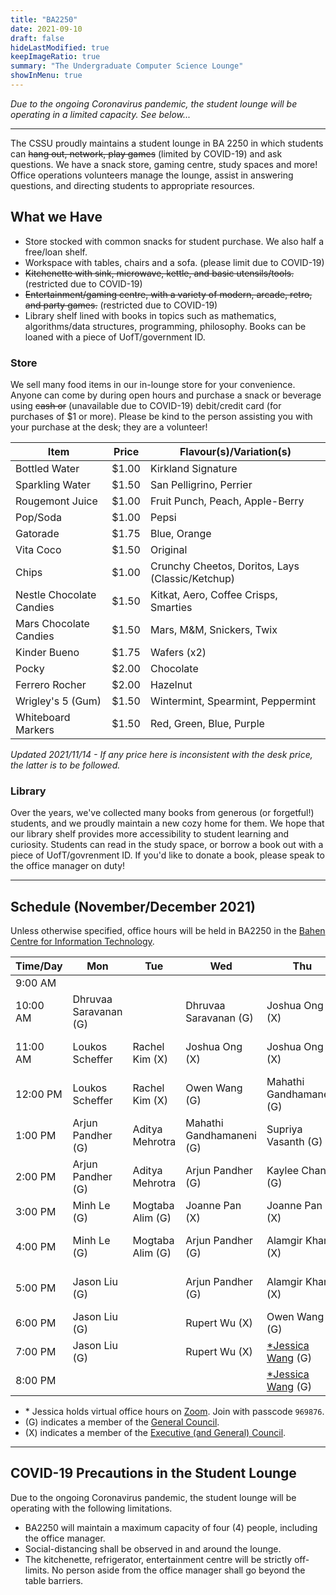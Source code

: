 ```yaml
---
title: "BA2250"
date: 2021-09-10
draft: false
hideLastModified: true
keepImageRatio: true
summary: "The Undergraduate Computer Science Lounge"
showInMenu: true
---
```


_Due to the ongoing Coronavirus pandemic, the student lounge will be operating in a limited capacity. See below..._

---

The CSSU proudly maintains a student lounge in BA 2250 in which students can ~~hang out, network, play games~~ (limited by COVID-19) and ask questions. We have a snack store, gaming centre, study spaces and more! Office operations volunteers manage the lounge, assist in answering questions, and directing students to appropriate resources.

## What we Have

- Store stocked with common snacks for student purchase. We also half a free/loan shelf.
- Workspace with tables, chairs and a sofa. (please limit due to COVID-19)
- ~~Kitchenette with sink, microwave, kettle, and basic utensils/tools.~~ (restricted due to COVID-19)
- ~~Entertainment/gaming centre, with a variety of modern, arcade, retro, and party games.~~ (restricted due to COVID-19)
- Library shelf lined with books in topics such as mathematics, algorithms/data structures, programming, philosophy. Books can be loaned with a piece of UofT/government ID.

### Store

We sell many food items in our in-lounge store for your convenience. Anyone can come by during open hours and purchase a snack or beverage using ~~cash or~~ (unavailable due to COVID-19) debit/credit card (for purchases of $1 or more). Please be kind to the person assisting you with your purchase at the desk; they are a volunteer!

| Item                     | Price | Flavour(s)/Variation(s)                          |
| ------------------------ | ----- | ------------------------------------------------ |
| Bottled Water            | $1.00 | Kirkland Signature                               |
| Sparkling Water          | $1.50 | San Pelligrino, Perrier                          |
| Rougemont Juice          | $1.00 | Fruit Punch, Peach, Apple-Berry                  |
| Pop/Soda                 | $1.00 | Pepsi                                            |
| Gatorade                 | $1.75 | Blue, Orange                                     |
| Vita Coco                | $1.50 | Original                                         |
| Chips                    | $1.00 | Crunchy Cheetos, Doritos, Lays (Classic/Ketchup) |
| Nestle Chocolate Candies | $1.50 | Kitkat, Aero, Coffee Crisps, Smarties            |
| Mars Chocolate Candies   | $1.50 | Mars, M&M, Snickers, Twix                        |
| Kinder Bueno             | $1.75 | Wafers (x2)                                      |
| Pocky                    | $2.00 | Chocolate                                        |
| Ferrero Rocher           | $2.00 | Hazelnut                                         |
| Wrigley's 5 (Gum)        | $1.50 | Wintermint, Spearmint, Peppermint                |
| Whiteboard Markers       | $1.50 | Red, Green, Blue, Purple                         |

_Updated 2021/11/14 - If any price here is inconsistent with the desk price, the latter is to be followed._

### Library

Over the years, we've collected many books from generous (or forgetful!) students, and we proudly maintain a new cozy home for them. We hope that our library shelf provides more accessibility to student learning and curiosity. Students can read in the study space, or borrow a book out with a piece of UofT/govrenment ID. If you'd like to donate a book, please speak to the office manager on duty!

---

## Schedule (November/December 2021)

Unless otherwise specified, office hours will be held in BA2250 in the [Bahen Centre for Information Technology](https://goo.gl/maps/16JTD3pr2KKMkCTE7).

| Time/Day | Mon                   | Tue              | Wed                      | Thu                                                         | Fri                 |
| -------- | --------------------- | ---------------- | ------------------------ | ----------------------------------------------------------- | ------------------- |
| 9:00 AM  |                       |                  |                          |                                                             |                     |
| 10:00 AM | Dhruvaa Saravanan (G) |                  | Dhruvaa Saravanan (G)    | Joshua Ong (X)                                              | Akiki Liang (G)     |
| 11:00 AM | Loukos Scheffer       | Rachel Kim (X)   | Joshua Ong (X)           | Joshua Ong (X)                                              | Akiki Liang (G)     |
| 12:00 PM | Loukos Scheffer       | Rachel Kim (X)   | Owen Wang (G)            | Mahathi Gandhamaneni (G)                                    | Supriya Vasanth (G) |
| 1:00 PM  | Arjun Pandher (G)     | Aditya Mehrotra  | Mahathi Gandhamaneni (G) | Supriya Vasanth (G)                                         |                     |
| 2:00 PM  | Arjun Pandher (G)     | Aditya Mehrotra  | Arjun Pandher (G)        | Kaylee Chan (G)                                             |                     |
| 3:00 PM  | Minh Le (G)           | Mogtaba Alim (G) | Joanne Pan (X)           | Joanne Pan (X)                                              |                     |
| 4:00 PM  | Minh Le (G)           | Mogtaba Alim (G) | Arjun Pandher (G)        | Alamgir Khan (X)                                            | Kaylee Chan (G)     |
| 5:00 PM  | Jason Liu (G)         |                  | Arjun Pandher (G)        | Alamgir Khan (X)                                            | Arjun Pandher (G)   |
| 6:00 PM  | Jason Liu (G)         |                  | Rupert Wu (X)            | Owen Wang (G)                                               |                     |
| 7:00 PM  | Jason Liu (G)         |                  | Rupert Wu (X)            | [\*Jessica Wang](https://utoronto.zoom.us/j/4910041355) (G) |                     |
| 8:00 PM  |                       |                  |                          | [\*Jessica Wang](https://utoronto.zoom.us/j/4910041355) (G) |                     |

- \* Jessica holds virtual office hours on [Zoom](https://utoronto.zoom.us/j/4910041355). Join with passcode `969876`.
- (G) indicates a member of the [General Council](/about).
- (X) indicates a member of the [Executive (and General) Council](/about).

---

## COVID-19 Precautions in the Student Lounge

Due to the ongoing Coronavirus pandemic, the student lounge will be operating with the following limitations.

- BA2250 will maintain a maximum capacity of four (4) people, including the office manager.
- Social-distancing shall be observed in and around the lounge.
- The kitchenette, refrigerator, entertainment centre will be strictly off-limits. No person aside from the office manager shall go beyond the table barriers.
